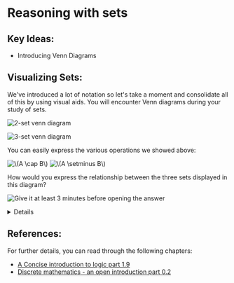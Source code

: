 # Reasoning with sets

## Key Ideas:
- Introducing Venn Diagrams

## Visualizing Sets:
We've introduced a lot of notation so let's take a moment and consolidate all of this by using visual aids. You will encounter Venn diagrams during your study of sets. 

![2-set venn diagram](/images/two-set-venn-empty.svg)

![3-set venn diagram](/images/three-set-venn-empty.svg)

You can easily express the various operations we showed above: 

![\\(A \cap B\\)](/images/two-set-cap.svg)
![\\(A \setminus B\\)](/images/two-set-a-minus-b.svg)

How would you express the relationship between the three sets displayed in this diagram?

![Give it at least 3 minutes before opening the answer](/images/three-set-complicated.svg)

<details> Solution:
	There are a few different ways to express the relationship here, but the simples we could think of is: \\(\(B \cap C\) \cup \(C \cap \bar A\)\\). Is it equivalent to what you found?
</details>

## References:
For further details, you can read through the following chapters:
- [A Concise introduction to logic part 1.9](https://open.umn.edu/opentextbooks/textbooks/452)
- [Discrete mathematics - an open introduction part 0.2](http://discrete.openmathbooks.org/dmoi3/sec_propositional.html)
